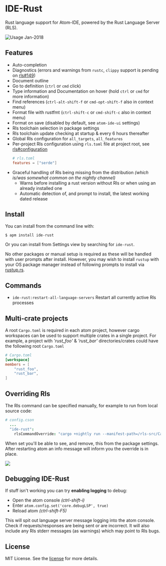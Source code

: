 # IDE-Rust
Rust language support for Atom-IDE, powered by the Rust Language Server (RLS).

![](http://image.ibb.co/gwfQTm/output.gif "Usage Jan-2018")

## Features
 - Auto-completion
 - Diagnostics (errors and warnings from `rustc`, `clippy` support is pending on [rls#149](https://github.com/rust-lang-nursery/rls/issues/149))
 - Document outline
 - Go to definition (`ctrl` or `cmd` click)
 - Type information and Documentation on hover (hold `ctrl` or `cmd` for more information)
 - Find references (`ctrl-alt-shift-f` or `cmd-opt-shift-f` also in context menu)
 - Format file with rustfmt (`ctrl-shift-c` or `cmd-shift-c` also in context menu)
 - Format on save (disabled by default, see `atom-ide-ui` settings)
 - Rls toolchain selection in package settings
 - Rls toolchain update checking at startup & every 6 hours thereafter
 - Global Rls configuration for `all_targets`, `all_features`
 - Per-project Rls configuration using `rls.toml` file at project root, see [rls#configuration](https://github.com/rust-lang-nursery/rls#configuration)
   ```toml
   # rls.toml
   features = ["serde"]
   ```
 - Graceful handling of Rls being missing from the distribution _(which is/was somewhat common on the nightly channel)_
   * Warns before installing a rust version without Rls or when using an already installed one
   * Automatic detection of, and prompt to install, the latest working dated release

## Install
You can install from the command line with:
```
$ apm install ide-rust
```
Or you can install from Settings view by searching for `ide-rust`.

No other packages or manual setup is required as these will be handled with user prompts after install. However, you may wish to install `rustup` with your OS package manager instead of following prompts to install via [rustup.rs](https://rustup.rs).

## Commands
- `ide-rust:restart-all-language-servers` Restart all currently active Rls processes

## Multi-crate projects
A root `Cargo.toml` is required in each atom project, however cargo workspaces can be used to support multiple crates in a single project.
For example, a project with *'rust_foo'* & *'rust_bar'* directories/crates could have the following root `Cargo.toml`
```toml
# Cargo.toml
[workspace]
members = [
    "rust_foo",
    "rust_bar",
]
```

## Overriding Rls
The Rls command can be specified manually, for example to run from local source code:
```cson
# config.cson
  ...
  "ide-rust":
    rlsCommandOverride: "cargo +nightly run --manifest-path=/rls-src/Cargo.toml"
```
When set you'll be able to see, and remove, this from the package settings. After restarting atom an info message will inform you the override is in place.

![](https://image.ibb.co/jsR65w/rls_Command_Override_Info.png)

## Debugging IDE-Rust
If stuff isn't working you can try **enabling logging** to debug:
  * Open the atom console _(ctrl-shift-i)_
  * Enter `atom.config.set('core.debugLSP', true)`
  * Reload atom _(ctrl-shift-F5)_

This will spit out language server message logging into the atom console. Check if requests/responses are being sent or are incorrect. It will also include any Rls stderr messages (as warnings) which may point to Rls bugs.

## License
MIT License. See the [license](LICENSE) for more details.
